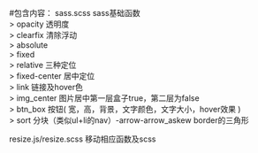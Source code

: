 #包含内容：
sass.scss                       sass基础函数  
    > opacity        透明度  
    > clearfix       清除浮动  
    > absolute  
    > fixed  
    > relative       三种定位  
    > fixed-center   居中定位   
    > link           链接及hover色  
    > img_center     图片居中第一层盒子true，第二层为false  
    > btn_box        按钮( 宽，高，背景，文字颜色，文字大小，hover效果  )  
    > sort           分块（类似ul+li的nav）-arrow-arrow_askew    border的三角形



resize.js/resize.scss           移动相应函数及scss
